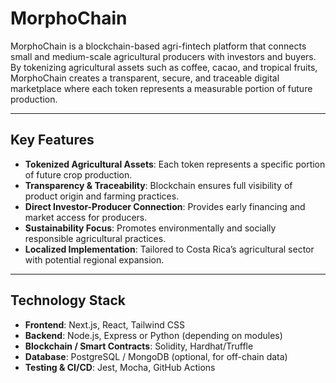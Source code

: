 # MorphoChain

MorphoChain is a blockchain-based agri-fintech platform that connects small and medium-scale agricultural producers with investors and buyers. By tokenizing agricultural assets such as coffee, cacao, and tropical fruits, MorphoChain creates a transparent, secure, and traceable digital marketplace where each token represents a measurable portion of future production.

---

## Key Features

- **Tokenized Agricultural Assets**: Each token represents a specific portion of future crop production.
- **Transparency & Traceability**: Blockchain ensures full visibility of product origin and farming practices.
- **Direct Investor-Producer Connection**: Provides early financing and market access for producers.
- **Sustainability Focus**: Promotes environmentally and socially responsible agricultural practices.
- **Localized Implementation**: Tailored to Costa Rica’s agricultural sector with potential regional expansion.

---

## Technology Stack

- **Frontend**: Next.js, React, Tailwind CSS
- **Backend**: Node.js, Express or Python (depending on modules)
- **Blockchain / Smart Contracts**: Solidity, Hardhat/Truffle
- **Database**: PostgreSQL / MongoDB (optional, for off-chain data)
- **Testing & CI/CD**: Jest, Mocha, GitHub Actions
